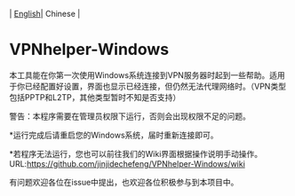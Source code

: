 | [English](README.md)| Chinese |

# VPNhelper-Windows
本工具能在你第一次使用Windows系统连接到VPN服务器时起到一些帮助。适用于你已经配置好设置，界面也显示已经连接，但仍然无法代理网络时。（VPN类型包括PPTP和L2TP，其他类型暂时不知是否支持）


警告：本程序需要在管理员权限下运行，否则会出现权限不足的问题。


*运行完成后请重启您的Windows系统，届时重新连接即可。


*若程序无法运行，您也可以前往我们的Wiki界面根据操作说明手动操作。
URL:https://github.com/jinjidechefeng/VPNhelper-Windows/wiki


有问题欢迎各位在issue中提出，也欢迎各位积极参与到本项目中。
